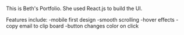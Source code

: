This is Beth's Portfolio. She used React.js to build the UI. 

Features include:
-mobile first design
-smooth scrolling
-hover effects
-copy email to clip board
-button changes color on click
